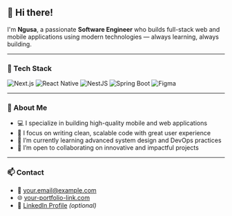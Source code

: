 ## 👋 Hi there!

I'm **Ngusa**, a passionate **Software Engineer** who builds full-stack web and mobile applications using modern technologies — always learning, always building.

---

### 🚀 Tech Stack

![Next.js](https://img.shields.io/badge/Next.js-000000?style=for-the-badge&logo=nextdotjs&logoColor=white)
![React Native](https://img.shields.io/badge/React_Native-20232A?style=for-the-badge&logo=react&logoColor=61DAFB)
![NestJS](https://img.shields.io/badge/NestJS-E0234E?style=for-the-badge&logo=nestjs&logoColor=white)
![Spring Boot](https://img.shields.io/badge/Spring_Boot-6DB33F?style=for-the-badge&logo=spring-boot&logoColor=white)
![Figma](https://img.shields.io/badge/UI%2FUX-Figma-ffbaba?style=for-the-badge&logo=figma&logoColor=black)

---

### 🧠 About Me

- 💻 I specialize in building high-quality mobile and web applications  
- 🎯 I focus on writing clean, scalable code with great user experience  
- 🌱 I’m currently learning advanced system design and DevOps practices  
- 🤝 I’m open to collaborating on innovative and impactful projects  

---

### 📫 Contact

- 📧 your.email@example.com  
- 🌐 [your-portfolio-link.com](https://your-portfolio-link.com)  
- 💼 [LinkedIn Profile](https://linkedin.com/in/your-username) *(optional)*

